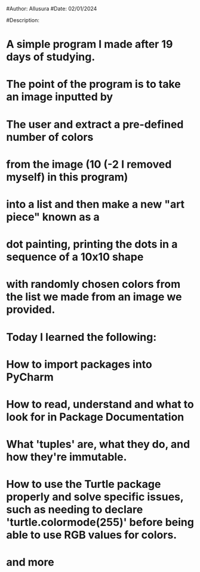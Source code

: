#Author: Allusura
#Date: 02/01/2024

#Description:
# A simple program I made after 19 days of studying.

# The point of the program is to take an image inputted by
# The user and extract a pre-defined number of colors
# from the image (10 (-2 I removed myself) in this program)
# into a list and then make a new "art piece" known as a
# dot painting, printing the dots in a sequence of a 10x10 shape
# with randomly chosen colors from the list we made from an image we provided.


# Today I learned the following:

# How to import packages into PyCharm
# How to read, understand and what to look for in Package Documentation
# What 'tuples' are, what they do, and how they're immutable.
# How to use the Turtle package properly and solve specific issues, such as needing to declare 'turtle.colormode(255)' before being able to use RGB values for colors.
# and more
